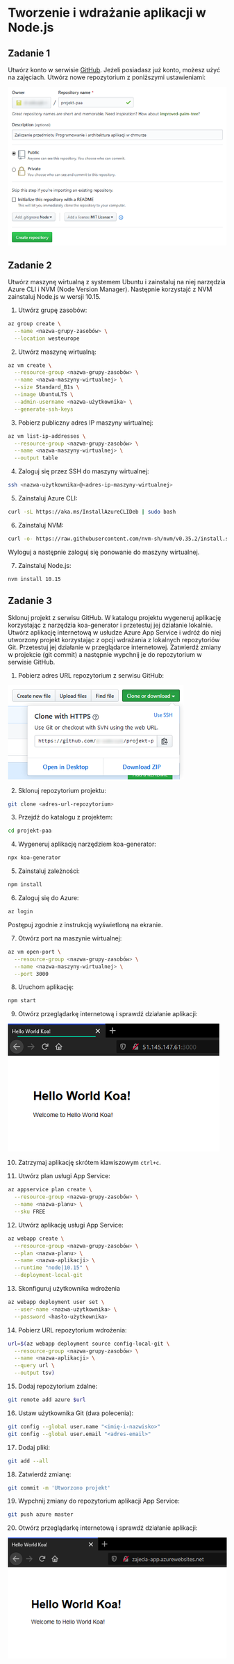 # Tworzenie i wdrażanie aplikacji w Node.js

## Zadanie 1
Utwórz konto w serwisie [GitHub](https://github.com). Jeżeli posiadasz już konto, możesz użyć na zajęciach. Utwórz nowe repozytorium z poniższymi ustawieniami:

![](images/github-tworzenie-repo.png)

## Zadanie 2
Utwórz maszynę wirtualną z systemem Ubuntu i zainstaluj na niej narzędzia Azure CLI i NVM (Node Version Manager). Następnie korzystajć z NVM zainstaluj Node.js w wersji 10.15.

1. Utwórz grupę zasobów:

```sh
az group create \
  --name <nazwa-grupy-zasobów> \
  --location westeurope
```

2. Utwórz maszynę wirtualną:

```sh
az vm create \
  --resource-group <nazwa-grupy-zasobów> \
  --name <nazwa-maszyny-wirtualnej> \
  --size Standard_B1s \
  --image UbuntuLTS \
  --admin-username <nazwa-użytkownika> \
  --generate-ssh-keys
```

3. Pobierz publiczny adres IP maszyny wirtualnej:

```sh
az vm list-ip-addresses \
  --resource-group <nazwa-grupy-zasobów> \
  --name <nazwa-maszyny-wirtualnej> \
  --output table
```

4. Zaloguj się przez SSH do maszyny wirtualnej:

```sh
ssh <nazwa-użytkownika>@<adres-ip-maszyny-wirtualnej>
```

5. Zainstaluj Azure CLI:

```sh
curl -sL https://aka.ms/InstallAzureCLIDeb | sudo bash
```

6. Zainstaluj NVM:

```sh
curl -o- https://raw.githubusercontent.com/nvm-sh/nvm/v0.35.2/install.sh | bash
```

Wyloguj a następnie zaloguj się ponowanie do maszyny wirtualnej.

7. Zainstaluj Node.js:

```sh
nvm install 10.15
```

## Zadanie 3
Sklonuj projekt z serwisu GitHub. W katalogu projektu wygeneruj aplikację korzystając z narzędzia koa-generator i przetestuj jej działanie lokalnie. Utwórz aplikację internetową w usłudze Azure App Service i wdróż do niej utworzony projekt korzystając z opcji wdrażania z lokalnych repozytoriów Git. Przetestuj jej działanie w przeglądarce internetowej. Zatwierdź zmiany w projekcie (git commit) a następnie wypchnij je do repozytorium w serwisie GitHub.

1. Pobierz adres URL repozytorium z serwisu GitHub:

![](images/github-klonowanie-repo.png)

2. Sklonuj repozytorium projektu:

```sh
git clone <adres-url-repozytorium>
```

3. Przejdź do katalogu z projektem:

```sh
cd projekt-paa
```

4. Wygeneruj aplikację narzędziem koa-generator:

```sh
npx koa-generator
```

5. Zainstaluj zależności:

```sh
npm install
```

6. Zaloguj się do Azure:

```sh
az login
```

Postępuj zgodnie z instrukcją wyświetloną na ekranie.

7. Otwórz port na maszynie wirtualnej:

```sh
az vm open-port \
  --resource-group <nazwa-grupy-zasobów> \
  --name <nazwa-maszyny-wirtualnej> \
  --port 3000
```

8. Uruchom aplikację:

```sh
npm start
```

9. Otwórz przeglądarkę internetową i sprawdź działanie aplikacji:

![](images/aplikacja-vm.png)

10. Zatrzymaj aplikację skrótem klawiszowym `ctrl+c`.

11. Utwórz plan usługi App Service:

```sh
az appservice plan create \
  --resource-group <nazwa-grupy-zasobów> \
  --name <nazwa-planu> \
  --sku FREE
```

12. Utwórz aplikację usługi App Service:

```sh
az webapp create \
  --resource-group <nazwa-grupy-zasobów> \
  --plan <nazwa-planu> \
  --name <nazwa-aplikacji> \
  --runtime "node|10.15" \
  --deployment-local-git
```

13. Skonfiguruj użytkownika wdrożenia

```sh
az webapp deployment user set \
  --user-name <nazwa-użytkownika> \
  --password <hasło-użytkownika>
```

14. Pobierz URL repozytorium wdrożenia:

```sh
url=$(az webapp deployment source config-local-git \
  --resource-group <nazwa-grupy-zasobów> \
  --name <nazwa-aplikacji> \
  --query url \
  --output tsv)
```

15. Dodaj repozytorium zdalne:

```sh
git remote add azure $url
```

16. Ustaw użytkownika Git (dwa polecenia):

```sh
git config --global user.name "<imię-i-nazwisko>"
git config --global user.email "<adres-email>"
```

17. Dodaj pliki:

```sh
git add --all
```

18. Zatwierdź zmianę:

```sh
git commit -m 'Utworzono projekt'
```

19. Wypchnij zmiany do repozytorium aplikacji App Service:

```sh
git push azure master
```

20. Otwórz przeglądarkę internetową i sprawdź działanie aplikacji:

![](images/aplikacja-app-service.png)